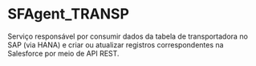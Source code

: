 # SFAgent_TRANSP
Serviço responsável por consumir dados da tabela de transportadora no SAP (via HANA) e criar ou atualizar registros correspondentes na Salesforce por meio de API REST.
